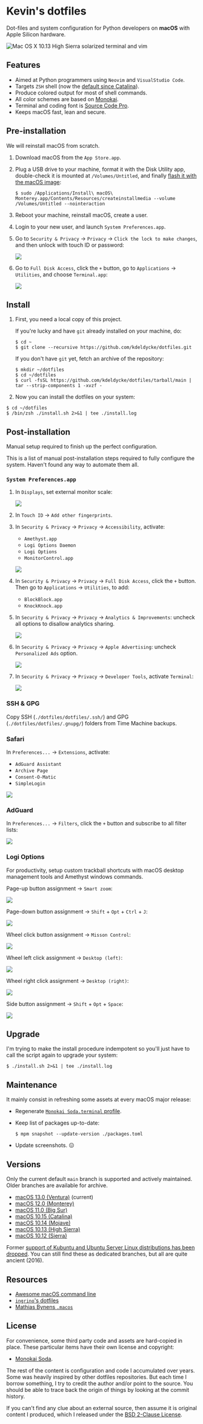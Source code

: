 # Kevin's dotfiles

Dot-files and system configuration for Python developers on **macOS** with
Apple Silicon hardware.

![Mac OS X 10.13 High Sierra solarized terminal and vim](https://raw.githubusercontent.com/kdeldycke/dotfiles/main/assets/macos-10.13.jpeg)

## Features

- Aimed at Python programmers using `Neovim` and `VisualStudio Code`.
- Targets `ZSH` shell (now the
  [default since Catalina](https://support.apple.com/en-gb/HT208050)).
- Produce colored output for most of shell commands.
- All color schemes are based on
  [Monokai](https://web.archive.org/web/20161107090516/http://www.monokai.nl/blog/2006/07/).
- Terminal and coding font is
  [Source Code Pro](https://en.wikipedia.org/wiki/Source_Code_Pro).
- Keeps macOS fast, lean and secure.

## Pre-installation

We will reinstall macOS from scratch.

1. Download macOS from the `App Store.app`.

1. Plug a USB drive to your machine, format it with the Disk Utility app,
   double-check it is mounted at `/Volumes/Untitled`, and finally
   [flash it with the macOS image](https://support.apple.com/en-us/HT201372):

   ```shell-session
   $ sudo /Applications/Install\ macOS\ Monterey.app/Contents/Resources/createinstallmedia --volume /Volumes/Untitled --nointeraction
   ```

1. Reboot your machine, reinstall macOS, create a user.

1. Login to your new user, and launch `System Preferences.app`.

1. Go to `Security & Privacy` → `Privacy` → `Click the lock to make changes`,
   and then unlock with touch ID or password:

   ![](https://raw.githubusercontent.com/kdeldycke/dotfiles/main/assets/system-preferences-security-privacy-unlock.png)

1. Go to `Full Disk Access`, click the `+` button, go to `Applications` →
   `Utilities`, and choose `Terminal.app`:

   ![](https://raw.githubusercontent.com/kdeldycke/dotfiles/main/assets/terminal-full-disk-access.png)

## Install

1. First, you need a local copy of this project.

   If you're lucky and have `git` already installed on your machine, do:

   ```shell-session
   $ cd ~
   $ git clone --recursive https://github.com/kdeldycke/dotfiles.git
   ```

   If you don't have `git` yet, fetch an archive of the repository:

   ```shell-session
   $ mkdir ~/dotfiles
   $ cd ~/dotfiles
   $ curl -fsSL https://github.com/kdeldycke/dotfiles/tarball/main | tar --strip-components 1 -xvzf -
   ```

1. Now you can install the dotfiles on your system:

```shell-session
$ cd ~/dotfiles
$ /bin/zsh ./install.sh 2>&1 | tee ./install.log
```

## Post-installation

Manual setup required to finish up the perfect configuration.

This is a list of manual post-installation steps required to fully configure
the system. Haven't found any way to automate them all.

### `System Preferences.app`

1. In `Displays`, set external monitor scale:

   ![](https://raw.githubusercontent.com/kdeldycke/dotfiles/main/assets/external-display-scale.png)

1. In `Touch ID` → `Add other fingerprints`.

1. In `Security & Privacy` → `Privacy` → `Accessibility`, activate:

   - `Amethyst.app`
   - `Logi Options Daemon`
   - `Logi Options`
   - `MonitorControl.app`

   ![](https://raw.githubusercontent.com/kdeldycke/dotfiles/main/assets/accessibility-preferences.png)

1. In `Security & Privacy` → `Privacy` → `Full Disk Access`, click the `+`
   button. Then go to `Applications` → `Utilities`, to add:

   - `BlockBlock.app`
   - `KnockKnock.app`

1. In `Security & Privacy` → `Privacy` → `Analytics & Improvements`: uncheck
   all options to disallow analytics sharing.

   ![](https://raw.githubusercontent.com/kdeldycke/dotfiles/main/assets/analytics-and-improvements-preferences.png)

1. In `Security & Privacy` → `Privacy` → `Apple Advertising`: uncheck
   `Personalized Ads` option.

   ![](https://raw.githubusercontent.com/kdeldycke/dotfiles/main/assets/apple-advertising-preferences.png)

1. In `Security & Privacy` → `Privacy` → `Developer Tools`, activate
   `Terminal`:

   ![](https://raw.githubusercontent.com/kdeldycke/dotfiles/main/assets/developer-tools-preferences.png)

### SSH & GPG

Copy SSH (`./dotfiles/dotfiles/.ssh/`) and GPG (`./dotfiles/dotfiles/.gnupg/`)
folders from Time Machine backups.

### Safari

In `Preferences...` → `Extensions`, activate:

- `AdGuard Assistant`
- `Archive Page`
- `Consent-O-Matic`
- `SimpleLogin`

![](https://raw.githubusercontent.com/kdeldycke/dotfiles/main/assets/safari-active-extensions.png)

### AdGuard

In `Preferences...` → `Filters`, click the `+` button and subscribe to all
filter lists:

![](https://raw.githubusercontent.com/kdeldycke/dotfiles/main/assets/adguard-filter-lists-subscription.png)

### Logi Options

For productivity, setup custom trackball shortcuts with macOS desktop
management tools and Amethyst windows commands.

Page-up button assignment → `Smart zoom`:

![](https://raw.githubusercontent.com/kdeldycke/dotfiles/main/assets/logitech-mx-ergo-page-up.png)

Page-down button assignment → `Shift` + `Opt` + `Ctrl` + `J`:

![](https://raw.githubusercontent.com/kdeldycke/dotfiles/main/assets/logitech-mx-ergo-page-down.png)

Wheel click button assignment → `Misson Control`:

![](https://raw.githubusercontent.com/kdeldycke/dotfiles/main/assets/logitech-mx-ergo-wheel-click.png)

Wheel left click assignment → `Desktop (left)`:

![](https://raw.githubusercontent.com/kdeldycke/dotfiles/main/assets/logitech-mx-ergo-wheel-left.png)

Wheel right click assignment → `Desktop (right)`:

![](https://raw.githubusercontent.com/kdeldycke/dotfiles/main/assets/logitech-mx-ergo-wheel-right.png)

Side button assignment → `Shift` + `Opt` + `Space`:

![](https://raw.githubusercontent.com/kdeldycke/dotfiles/main/assets/logitech-mx-ergo-side-button.png)

## Upgrade

I'm trying to make the install procedure indempotent so you'll just have to
call the script again to upgrade your system:

```shell-session
$ ./install.sh 2>&1 | tee ./install.log
```

## Maintenance

It mainly consist in refreshing some assets at every macOS major release:

- Regenerate
  [`Monokai Soda.terminal` profile](https://github.com/kdeldycke/dotfiles/blob/main/assets/Monokai%20Soda.terminal).

- Keep list of packages up-to-date:

  ```shell-session
  $ mpm snapshot --update-version ./packages.toml
  ```

- Update screenshots. 😖

## Versions

Only the current default `main` branch is supported and actively maintained.
Older branches are available for archive.

- [macOS 13.0 (Ventura)](https://github.com/kdeldycke/dotfiles/tree/main) (current)
- [macOS 12.0 (Monterey)](https://github.com/kdeldycke/dotfiles/tree/macos-12)
- [macOS 11.0 (Big Sur)](https://github.com/kdeldycke/dotfiles/tree/macos-11)
- [macOS 10.15 (Catalina)](https://github.com/kdeldycke/dotfiles/tree/macos-10.15)
- [macOS 10.14 (Mojave)](https://github.com/kdeldycke/dotfiles/tree/macos-10.14)
- [macOS 10.13 (High Sierra)](https://github.com/kdeldycke/dotfiles/tree/macos-10.13)
- [macOS 10.12 (Sierra)](https://github.com/kdeldycke/dotfiles/tree/macos-10.12)

Former
[support of Kubuntu and Ubuntu Server Linux distributions has been dropped](https://github.com/kdeldycke/dotfiles/commit/e667245f6a4c90c6d41907e392adb74c5acfcf13).
You can still find these as dedicated branches, but all are quite ancient
(2016).

## Resources

- [Awesome macOS command line](https://git.herrbischoff.com/awesome-macos-command-line/about/)
- [`ingrino`'s dotfiles](https://github.com/lingrino/dotfiles)
- [Mathias Bynens `.macos`](https://github.com/mathiasbynens/dotfiles/blob/master/.macos)

## License

For convenience, some third party code and assets are hard-copied in place.
These particular items have their own license and copyright:

- [Monokai Soda](https://github.com/lysyi3m/macos-terminal-themes#monokai-soda-download).

The rest of the content is configuration and code I accumulated over years.
Some was heavily inspired by other dotfiles repositories. But each time I
borrow something, I try to credit the author and/or point to the source. You
should be able to trace back the origin of things by looking at the commit
history.

If you can't find any clue about an external source, then assume it is original
content I produced, which I released under the
[BSD 2-Clause License](LICENSE.md).
